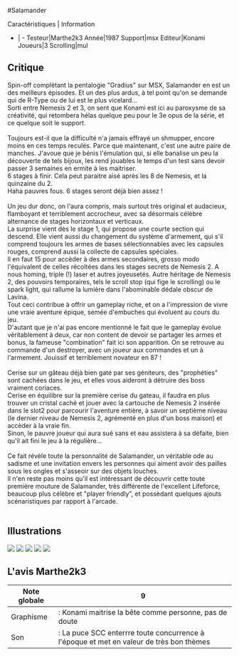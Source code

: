 #Salamander

Caractéristiques | Information
- | -
Testeur|Marthe2k3
Année|1987
Support|msx
Editeur|Konami
Joueurs|3
Scrolling|mul

## Critique
Spin-off complètant la pentalogie "Gradius" sur MSX, Salamander en est un des meilleurs épisodes. Et un des plus ardus, à tel point qu'on se demande qui de R-Type ou de lui est le plus vicelard...<br/>Sorti entre Nemesis 2 et 3, on sent que Konami est ici au paroxysme de sa créativité, qui retombera hélas quelque peu pour le 3e opus de la série, et ce quelque soit le support.<br/><br/>Toujours est-il que la difficulté n'a jamais effrayé un shmupper, encore moins en ces temps reculés. Parce que maintenant, c'est une autre paire de manches. J'avoue que je bénis l'émulation qui, si elle banalise un peu la découverte de tels bijoux, les rend jouables le temps d'un test sans devoir passer 3 semaines en ermite à les maitriser.<br/>6 stages à finir. Cela peut paraitre aisé après les 8 de Nemesis, et la quinzaine du 2.<br/>Haha pauvres fous. 6 stages seront déjà bien assez !<br/><br/>Un jeu dur donc, on l'aura compris, mais surtout très original et audacieux, flamboyant et terriblement accrocheur, avec sa désormais célèbre alternance de stages horizontaux et verticaux.<br/>La surprise vient dès le stage 1, qui propose une courte section qui descend. Elle vient aussi du changement du système d'armement, qui s'il comprend toujours les armes de bases sélectionnables avec les capsules rouges, comprend aussi la collecte de capsules spéciales.<br/>Il en faut 15 pour accèder à des armes secondaires, grosso modo l'équivalent de celles récoltées dans les stages secrets de Nemesis 2. A nous homing, triple (!) laser et autres joyeusetés. Autre héritage de Nemesis 2, des pouvoirs temporaires, tels le scroll stop (qui fige le scrolling) ou le spark light, qui rallume la lumière dans l'abominable dédale obscur de Lavina.<br/>Tout ceci contribue à offrir un gameplay riche, et on a l'impression de vivre une vraie aventure épique, semée d'embuches qui évoluent au cours du jeu.<br/>D'autant que je n'ai pas encore mentionné le fait que le gameplay évolue véritablement à deux, car non content de devoir se partager les armes et bonus, la fameuse "combination" fait ici son apparition. On se retrouve au commande d'un destroyer, avec un joueur aux commandes et un à l'armement. Jouissif et terriblement novateur en 87 !<br/><br/>Cerise sur un gâteau déjà bien gaté par ses géniteurs, des "prophéties" sont cachées dans le jeu, et elles vous aideront à détruire des boss vraiment coriaces.<br/>Cerise en équilibre sur la première cerise du gateau, il faudra en plus trouver un cristal caché et jouer avec la cartouche de Nemesis 2 insérée dans le slot2 pour parcourir l'aventure entière, à savoir un septième niveau (le dernier niveau de Nemesis 2, agrémenté en plus d'un boss maison) et accèder à la vraie fin.<br/>Sinon, le pauvre joueur qui aura sué sans et eau assistera à sa défaite, bien qu'il ait fini le jeu à la régulière...<br/><br/>Ce fait révèle toute la personnalité de Salamander, un véritable ode au sadisme et une invitation envers les personnes qui aiment avoir des pailles sous les ongles et s'asseoir sur des objets louches.<br/>Il n'en reste pas moins qu'il est intéressant de découvrir cette toute première mouture de Salamander, très différente de l'excellent Lifeforce, beaucoup plus célèbre et "player friendly", et possèdant quelques ajouts scénaristiques par rapport à l'arcade.<br/><br/>

## Illustrations
![](http://www.shmup.com/images/thumbs/)
![](http://www.shmup.com/images/thumbs/img_fiche_2_1138.png)
![](http://www.shmup.com/images/thumbs/img_fiche_3_1138.png)
![](http://www.shmup.com/images/thumbs/img_fiche_4_1138.png)
![](http://www.shmup.com/images/thumbs/img_fiche_5_1138.png)

## L'avis Marthe2k3
Note globale|9
-|-
Graphisme|: Konami maitrise la bête comme personne, pas de doute
Son|: La puce SCC enterrre toute concurrence à l'époque et met en valeur de très bon thèmes
